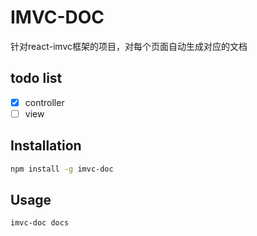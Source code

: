 # IMVC-DOC

针对react-imvc框架的项目，对每个页面自动生成对应的文档

## todo list

- [x] controller
- [ ] view
  
## Installation

```bash
npm install -g imvc-doc
```

## Usage

```bash
imvc-doc docs
```
